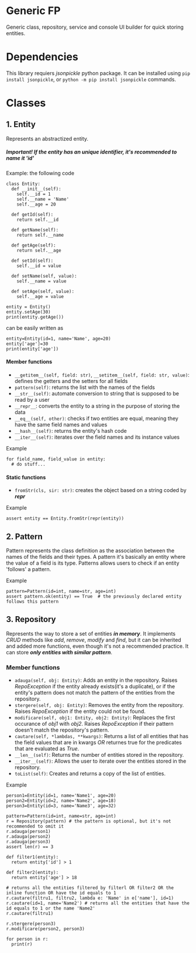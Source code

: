 # Generic FP
Generic class, repository, service and console UI builder for quick storing entities.

# Dependencies
This library requiers *jsonpickle* python package. It can be installed using 
```pip install jsonpickle```, or
```python -m pip install jsonpickle``` commands.

# Classes

## 1. Entity
Represents an abstractized entity.

##### Important! If the entity has an unique identifier, it's recommended to name it 'id'

Example: the following code
```python3
class Entity:
  def __init__(self):
    self.__id = 1
    self.__name = 'Name'
    self.__age = 20
  
  def getId(self): 
    return self.__id
  
  def getName(self):
    return self.__name
  
  def getAge(self):
    return self.__age
  
  def setId(self):
    self.__id = value
  
  def setName(self, value):
    self.__name = value
  
  def setAge(self, value):
    self.__age = value
    
entity = Entity()
entity.setAge(30)
print(entity.getAge())
```
can be easily written as
```python3
entity=Entity(id=1, name='Name', age=20) 
entity['age']=30
print(entity['age'])
```

#### Member functions
* ```__getitem__(self, field: str)```, ```__setitem__(self, field: str, value)```: defines the getters and the setters for all fields
* ```pattern(self)```: returns the list with the names of the fields
* ```__str__(self)```: automate conversion to string that is supposed to be read by a user
* ```__repr__```: converts the entity to a string in the purpose of storing the data
* ```__eq__(self, other)```: checks if two entities are equal, meaning they have the same field names and values
* ```__hash__(self)```: returns the entity's hash code
* ```__iter__(self)```: iterates over the field names and its instance values

Example
```python3
for field_name, field_value in entity:
  # do stuff...
```

#### Static functions
* ```fromStr(cls, sir: str)```: creates the object based on a string coded by *__repr__*

Example
```python3
assert entity == Entity.fromStr(repr(entity))
```

## 2. Pattern
Pattern represents the class definition as the association between the names of the fields and their types.
A pattern it's basically an entity where the value of a field is its type.
Patterns allows users to check if an entity 'follows' a pattern.

Example
```python3
pattern=Pattern(id=int, name=str, age=int)
assert pattern.ok(entity) == True  # the previously declared entity follows this pattern
```

## 3. Repository
Represents the way to store a set of entities ***in memory***. It implements *CRUD* methods like *add*, *remove*, *modify* and *find*, but it can be inherited and added more functions, even though it's not a recommended practice. It can store ***only entities with similar pattern***.

### Member functions
* ```adauga(self, obj: Entity)```: Adds an entity in the repository. Raises *RepoException* if the entity already exists(it's a duplicate), or if the entity's pattern does not match the pattern of the entities from the repository.
* ```stergere(self, obj: Entity)```: Removes the entity from the repository. Raises *RepoException* if the entity could not be found.
* ```modificare(self, obj1: Entity, obj2: Entity)```: Replaces the first occurance of *obj1* with *obj2*. Raises *RepoException* if their pattern doesn't match the repository's pattern.
* ```cautare(self, *lambdas, **kwargs)```: Returns a list of all entities that has the field values that are in kwargs *OR* returnes true for the predicates that are evaluated as *True*.
* ```__len__(self)```: Returns the number of entities stored in the repository.
* ```__iter__(self)```: Allows the user to iterate over the entities stored in the repository.
* ```toList(self)```: Creates and returns a copy of the list of entities.

Example
```python3
person1=Entity(id=1, name='Name1', age=20)
person2=Entity(id=2, name='Name2', age=18)
person3=Entity(id=3, name='Name3', age=32)

pattern=Pattern(id=int, name=str, age=int)
r = Repository(pattern) # the pattern is optional, but it's not recommended to omit it
r.adauga(person1)
r.adauga(person2)
r.adauga(person3)
assert len(r) == 3

def filter1(entity):
  return entity['id'] > 1
  
def filter2(entity):
  return entity['age'] > 18

# returns all the entities filtered by filterl OR filter2 OR the inline function OR have the id equals to 1
r.cautare(filtru1, filtru2, lambda e: 'Name' in e['name'], id=1) 
r.cautare(id=1, name='Name2') # returns all the entities that have the id equals to 1 or the name 'Name2'
r.cautare(filtru1)

r.stergere(person3)
r.modificare(person2, person3)

for person in r:
  print(r)
```
